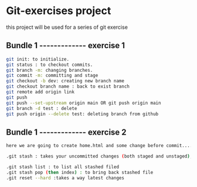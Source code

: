 # Git-exercises project

this project will be used for a series of git exercise

## Bundle 1 ------------- exercise 1

```bash
git init: to initialize.
git status : to checkout commits.
git branch -m: changing branches.
git commit -m: committing and stage
git checkout -b dev: creating new branch name
git checkout branch name : back to exist branch
git remote add origin link
git push
git push --set-upstream origin main OR git push origin main
git branch -d test : delete
git push origin --delete test: deleting branch from github
```

## Bundle 1 ------------- exercise 2

```bash
here we are going to create home.html and some change before commit.....

.git stash : takes your uncommitted changes (both staged and unstaged), saves them away for later use, and then reverts them from your working copy

.git stash list : to list all stashed filed
.git stash pop (then index) : to bring back stashed file
.git reset --hard :takes a way latest changes
```
